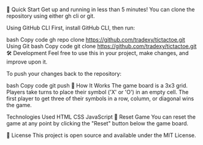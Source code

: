 🚀 Quick Start
Get up and running in less than 5 minutes! You can clone the repository using either gh cli or git.

Using GitHub CLI
First, install GitHub CLI, then run:

bash
Copy code
gh repo clone https://github.com/tradexy/tictactoe.git
Using Git
bash
Copy code
git clone https://github.com/tradexy/tictactoe.git
🛠️ Development
Feel free to use this in your project, make changes, and improve upon it.

To push your changes back to the repository:

bash
Copy code
git push
📝 How It Works
The game board is a 3x3 grid. Players take turns to place their symbol ('X' or 'O') in an empty cell. The first player to get three of their symbols in a row, column, or diagonal wins the game.

Technologies Used
HTML
CSS
JavaScript
🔄 Reset Game
You can reset the game at any point by clicking the "Reset" button below the game board.

📜 License
This project is open source and available under the MIT License.
